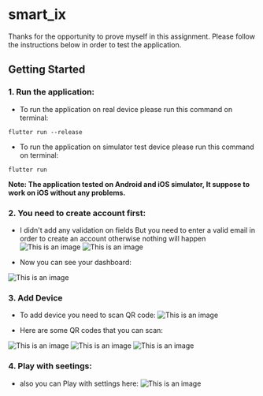 # smart_ix

Thanks for the opportunity to prove myself in this assignment. Please follow the instructions below in order to test the application.

## Getting Started

### 1. Run the application:
- To run the application on real device please run this command on terminal:
```
flutter run --release
```
    
- To run the application on simulator test device please run this command on terminal:
```
flutter run
```
    
**Note: The application tested on Android and iOS simulator, It suppose to work on iOS without any problems.**

### 2. You need to create account first:

- I didn't add any validation on fields But you need to enter a valid email in order to create an account otherwise nothing will happen
![This is an image](https://github.com/tjsummour17/smart-ix/blob/main/assets/screenshots/login-page.jpeg)
![This is an image](https://github.com/tjsummour17/smart-ix/blob/main/assets/screenshots/create-account.jpeg)

- Now you can see your dashboard:

![This is an image](https://github.com/tjsummour17/smart-ix/blob/main/assets/screenshots/devices.jpeg)

### 3. Add Device
- To add device you need to scan QR code:
![This is an image](https://github.com/tjsummour17/smart-ix/blob/main/assets/screenshots/home.jpeg)

- Here are some QR codes that you can scan:

![This is an image](https://github.com/tjsummour17/smart-ix/blob/main/assets/qr/frame-1.png)
![This is an image](https://github.com/tjsummour17/smart-ix/blob/main/assets/qr/frame-2.png)
![This is an image](https://github.com/tjsummour17/smart-ix/blob/main/assets/qr/frame-3.png)

### 4. Play with seetings:
- also you can Play with settings here:
![This is an image](https://github.com/tjsummour17/smart-ix/blob/main/assets/screenshots/settings.jpeg)
